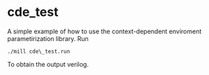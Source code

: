 # cde\_test

A simple example of how to use the context-dependent enviroment parametirization library.
Run
```
./mill cde\_test.run
```

To obtain the output verilog.
